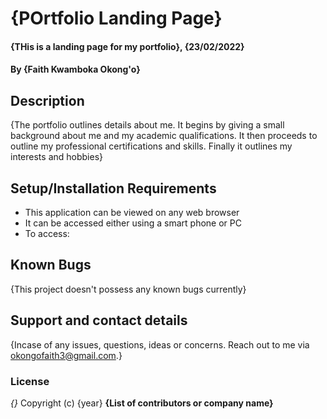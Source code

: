 # {POrtfolio Landing Page}
#### {THis is a landing page for my portfolio}, {23/02/2022}
#### By **{Faith Kwamboka Okong'o}**
## Description
{The portfolio outlines details about me. It begins by giving a small background about me and my academic qualifications. It then proceeds to outline my professional certifications and skills. Finally it outlines my interests and hobbies}
## Setup/Installation Requirements
* This application can be viewed on any web browser
* It can be accessed either using a smart phone or PC
* To access:
## Known Bugs
{This project doesn't possess any known bugs currently}
## Support and contact details
{Incase of any issues, questions, ideas or concerns. Reach out to me via okongofaith3@gmail.com.}
### License
*{}*
Copyright (c) {year} **{List of contributors or company name}**